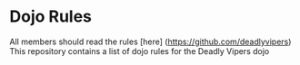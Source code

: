Dojo Rules
==========
All members should read the rules [here]
(https://github.com/deadlyvipers)
This repository contains a list of dojo rules for the Deadly Vipers dojo

